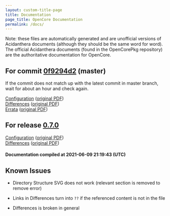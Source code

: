 ```yaml
---
layout: custom-title-page
title: Documentation
page_title: OpenCore Documentation
permalink: /docs/
---
```

Note: these files are automatically generated and are unofficial versions of Acidanthera documents (although they should be the same word for word). The official Acidanthera documents (found in the OpenCorePkg repository) are the authoritative documentation for OpenCore.

## For commit [0f9294d2](https://github.com/acidanthera/OpenCorePkg/tree/0f9294d236a68298006a4c0d17bf9ad4299f9ea2) (master)

If the commit does not match up with the latest commit in master branch, wait for about an hour and check again.

[Configuration](latest/Configuration.html) ([original PDF](https://github.com/acidanthera/OpenCorePkg/blob/0f9294d236a68298006a4c0d17bf9ad4299f9ea2/Docs/Configuration.pdf))
<br>
[Differences](latest/Differences.html) ([original PDF](https://github.com/acidanthera/OpenCorePkg/blob/0f9294d236a68298006a4c0d17bf9ad4299f9ea2/Docs/Differences/Differences.pdf))
<br>
[Errata](latest/Errata.html) ([original PDF](https://github.com/acidanthera/OpenCorePkg/blob/0f9294d236a68298006a4c0d17bf9ad4299f9ea2/Docs/Errata/Errata.pdf))

## For release [0.7.0](https://github.com/acidanthera/OpenCorePkg/tree/0.7.0)

[Configuration](release/Configuration.html) ([original PDF](https://github.com/acidanthera/OpenCorePkg/blob/0.7.0/Docs/Configuration.pdf))
<br>
[Differences](release/Differences.html) ([original PDF](https://github.com/acidanthera/OpenCorePkg/blob/0.7.0/Docs/Differences/Differences.pdf))

#### Documentation compiled at 2021-06-09 21:19:43 (UTC)

## Known Issues

* Directory Structure SVG does not work (relevant section is removed to remove error)

* Links in Differences turn into `??` if the referenced content is not in the file

* Differences is broken in general
